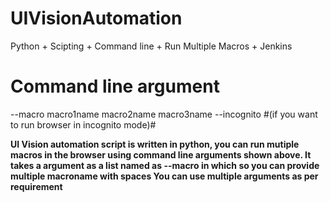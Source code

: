 # UIVisionAutomation
 Python + Scipting + Command line + Run Multiple Macros + Jenkins

# Command line argument
--macro macro1name macro2name macro3name --incognito #(if you want to run browser in incognito mode)#

**UI Vision automation script is written in python, you can run mutiple macros in the browser using command line arguments shown above.
It takes a argument as a list named as --macro in which so you can provide multiple macroname with spaces
You can use multiple arguments as per requirement**

